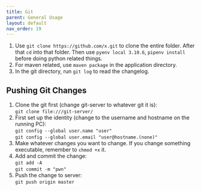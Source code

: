 ```yaml
---
title: Git
parent: General Usage
layout: default
nav_order: 19
---
```


1. Use `git clone https://github.com/x.git` to clone the entire folder. After that `cd` into that folder. Then use `pyenv local 3.10.6`, `pipenv install` before doing python related things.
2. For maven related, use `maven package` in the application directory.
3. In the git directory, run `git log` to read the changelog.

## Pushing Git Changes
1. Clone the git first (change git-server to whatever git it is):\
   `git clone file:///git-server/`
2. First set up the identity (change to the username and hostname on the running PC):\
   `git config --global user.name "user"`\
   `git config --global user.email "user@hostname.(none)"`
3. Make whatever changes you want to change. If you change something executable, remember to `chmod +x` it.
4. Add and commit the change:\
   `git add -A`\
   `git commit -m "pwn"`
5. Push the change to server:\
   `git push origin master`
